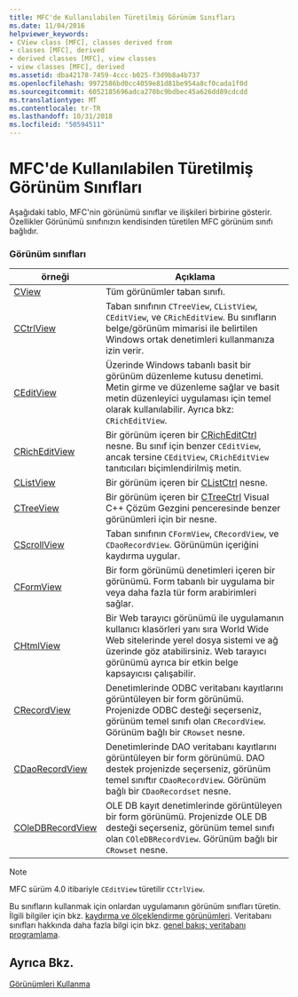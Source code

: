 ```yaml
---
title: MFC'de Kullanılabilen Türetilmiş Görünüm Sınıfları
ms.date: 11/04/2016
helpviewer_keywords:
- CView class [MFC], classes derived from
- classes [MFC], derived
- derived classes [MFC], view classes
- view classes [MFC], derived
ms.assetid: dba42178-7459-4ccc-b025-f3d9b8a4b737
ms.openlocfilehash: 9972586bd0cc4059e81d81be954a8cf0cada1f0d
ms.sourcegitcommit: 6052185696adca270bc9bdbec45a626dd89cdcdd
ms.translationtype: MT
ms.contentlocale: tr-TR
ms.lasthandoff: 10/31/2018
ms.locfileid: "50594511"
---
```

# <a name="derived-view-classes-available-in-mfc"></a>MFC'de Kullanılabilen Türetilmiş Görünüm Sınıfları

Aşağıdaki tablo, MFC'nin görünümü sınıflar ve ilişkileri birbirine gösterir. Özellikler Görünümü sınıfınızın kendisinden türetilen MFC görünüm sınıfı bağlıdır.

### <a name="view-classes"></a>Görünüm sınıfları

|örneği|Açıklama|
|-----------|-----------------|
|[CView](../mfc/reference/cview-class.md)|Tüm görünümler taban sınıfı.|
|[CCtrlView](../mfc/reference/cctrlview-class.md)|Taban sınıfının `CTreeView`, `CListView`, `CEditView`, ve `CRichEditView`. Bu sınıfların belge/görünüm mimarisi ile belirtilen Windows ortak denetimleri kullanmanıza izin verir.|
|[CEditView](../mfc/reference/ceditview-class.md)|Üzerinde Windows tabanlı basit bir görünüm düzenleme kutusu denetimi. Metin girme ve düzenleme sağlar ve basit metin düzenleyici uygulaması için temel olarak kullanılabilir. Ayrıca bkz: `CRichEditView`.|
|[CRichEditView](../mfc/reference/cricheditview-class.md)|Bir görünüm içeren bir [CRichEditCtrl](../mfc/reference/cricheditctrl-class.md) nesne. Bu sınıf için benzer `CEditView`, ancak tersine `CEditView`, `CRichEditView` tanıtıcıları biçimlendirilmiş metin.|
|[CListView](../mfc/reference/clistview-class.md)|Bir görünüm içeren bir [CListCtrl](../mfc/reference/clistctrl-class.md) nesne.|
|[CTreeView](../mfc/reference/ctreeview-class.md)|Bir görünüm içeren bir [CTreeCtrl](../mfc/reference/ctreectrl-class.md) Visual C++ Çözüm Gezgini penceresinde benzer görünümleri için bir nesne.|
|[CScrollView](../mfc/reference/cscrollview-class.md)|Taban sınıfının `CFormView`, `CRecordView`, ve `CDaoRecordView`. Görünümün içeriğini kaydırma uygular.|
|[CFormView](../mfc/reference/cformview-class.md)|Bir form görünümü denetimleri içeren bir görünümü. Form tabanlı bir uygulama bir veya daha fazla tür form arabirimleri sağlar.|
|[CHtmlView](../mfc/reference/chtmlview-class.md)|Bir Web tarayıcı görünümü ile uygulamanın kullanıcı klasörleri yanı sıra World Wide Web sitelerinde yerel dosya sistemi ve ağ üzerinde göz atabilirsiniz. Web tarayıcı görünümü ayrıca bir etkin belge kapsayıcısı çalışabilir.|
|[CRecordView](../mfc/reference/crecordview-class.md)|Denetimlerinde ODBC veritabanı kayıtlarını görüntüleyen bir form görünümü. Projenizde ODBC desteği seçerseniz, görünüm temel sınıfı olan `CRecordView`. Görünüm bağlı bir `CRowset` nesne.|
|[CDaoRecordView](../mfc/reference/cdaorecordview-class.md)|Denetimlerinde DAO veritabanı kayıtlarını görüntüleyen bir form görünümü. DAO destek projenizde seçerseniz, görünüm temel sınıftır `CDaoRecordView`. Görünüm bağlı bir `CDaoRecordset` nesne.|
|[COleDBRecordView](../mfc/reference/coledbrecordview-class.md)|OLE DB kayıt denetimlerinde görüntüleyen bir form görünümü. Projenizde OLE DB desteği seçerseniz, görünüm temel sınıfı olan `COleDBRecordView`. Görünüm bağlı bir `CRowset` nesne.|

> [!NOTE]
>  MFC sürüm 4.0 itibariyle `CEditView` türetilir `CCtrlView`.

Bu sınıfların kullanmak için onlardan uygulamanın görünüm sınıfları türetin. İlgili bilgiler için bkz. [kaydırma ve ölçeklendirme görünümleri](../mfc/scrolling-and-scaling-views.md). Veritabanı sınıfları hakkında daha fazla bilgi için bkz. [genel bakış: veritabanı programlama](../data/data-access-programming-mfc-atl.md).

## <a name="see-also"></a>Ayrıca Bkz.

[Görünümleri Kullanma](../mfc/using-views.md)

